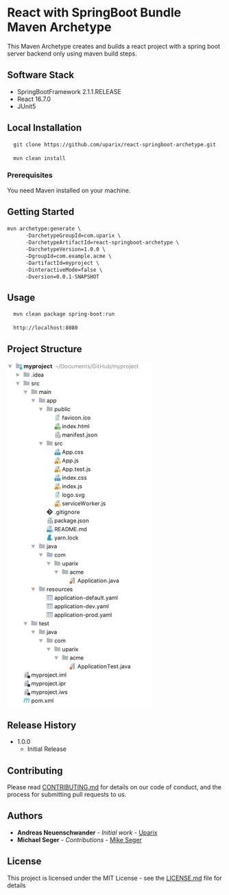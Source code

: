 # React with SpringBoot Bundle Maven Archetype

This Maven Archetype creates and builds a react project with a spring boot server backend only using maven build steps.

## Software Stack

- SpringBootFramework 2.1.1.RELEASE
- React 16.7.0
- JUnit5 

## Local Installation

```
  git clone https://github.com/uparix/react-springboot-archetype.git
  
  mvn clean install
```

### Prerequisites

You need Maven installed on your machine.

## Getting Started
```
mvn archetype:generate \
      -DarchetypeGroupId=com.uparix \
      -DarchetypeArtifactId=react-springboot-archetype \
      -DarchetypeVersion=1.0.0 \
      -DgroupId=com.example.acme \
      -DartifactId=myproject \
      -DinteractiveMode=false \
      -Dversion=0.0.1-SNAPSHOT
```

## Usage

```
  mvn clean package spring-boot:run
  
  http://localhost:8080
```

## Project Structure

![Project Structure](src/main/doc/project-structure.png)

## Release History
 - 1.0.0
   - Initial Release

## Contributing

Please read [CONTRIBUTING.md](https://gist.github.com/PurpleBooth/b24679402957c63ec426) for details on our code of conduct, and the process for submitting pull requests to us.


## Authors

* **Andreas Neuenschwander** - *Initial work* - [Uparix](https://github.com/uparix)
* **Michael Seger** - *Contributions* - [Mike Seger](https://github.com/mike-seger)

## License

This project is licensed under the MIT License - see the [LICENSE.md](LICENSE.md) file for details
